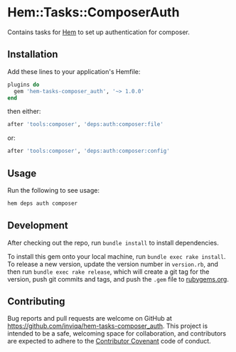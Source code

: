 # Hem::Tasks::ComposerAuth

Contains tasks for [Hem](https://github.com/inviqa/hem) to set up authentication for composer.

## Installation

Add these lines to your application's Hemfile:

```ruby
plugins do
  gem 'hem-tasks-composer_auth', '~> 1.0.0'
end
```

then either:
```ruby
after 'tools:composer', 'deps:auth:composer:file'
```
or:
```ruby
after 'tools:composer', 'deps:auth:composer:config'
```

## Usage

Run the following to see usage:

```bash
hem deps auth composer
```

## Development

After checking out the repo, run `bundle install` to install dependencies.

To install this gem onto your local machine, run `bundle exec rake install`. To release a new version, update the version number in `version.rb`, and then run `bundle exec rake release`, which will create a git tag for the version, push git commits and tags, and push the `.gem` file to [rubygems.org](https://rubygems.org).

## Contributing

Bug reports and pull requests are welcome on GitHub at https://github.com/inviqa/hem-tasks-composer_auth. This project is intended to be a safe, welcoming space for collaboration, and contributors are expected to adhere to the [Contributor Covenant](http://contributor-covenant.org) code of conduct.
